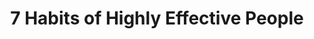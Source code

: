 ---
title: "7 Habits of Highly Effective People"
description: "｡◕ ‿ ◕｡"
cover: "images/reading/the-7-habits-of-effective-people.jpeg"
publishDate: 2017-11-11
authors: "Stephen R Covey"
---